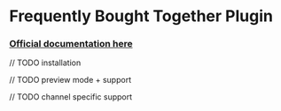 # Frequently Bought Together Plugin

### [Official documentation here](https://pinelab-plugins.com/plugin/vendure-plugin-frequently-bought-together)

// TODO installation

// TODO preview mode + support

// TODO channel specific support
